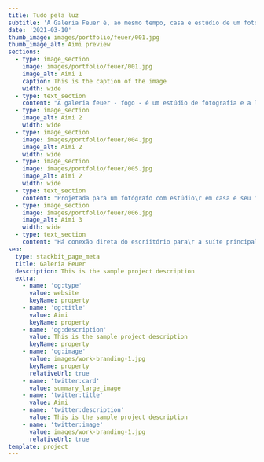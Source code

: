 ```yaml
---
title: Tudo pela luz
subtitle: 'A Galeria Feuer é, ao mesmo tempo, casa e estúdio de um fotógrafo'
date: '2021-03-10'
thumb_image: images/portfolio/feuer/001.jpg
thumb_image_alt: Aimi preview
sections:
  - type: image_section
    image: images/portfolio/feuer/001.jpg
    image_alt: Aimi 1
    caption: This is the caption of the image
    width: wide
  - type: text_section
    content: "A galeria feuer - fogo - é um estúdio de fotografia e a luz é a única protagonista. O programa de uso misto foi pensado para atender ao fotógrafo, que trabalha em casa, e seu filho adolescente. A casa estilo loft com planta livre integra\_toda área social a um jardim boêmio. Já no estúdio, pensamos em uma Iluminação zenital e difusa que diminuísse\_em alguns Watts a necessidade de iluminação artificial.\_\_\n"
  - type: image_section
    image_alt: Aimi 2
    width: wide
  - type: image_section
    image: images/portfolio/feuer/004.jpg
    image_alt: Aimi 2
    width: wide
  - type: image_section
    image: images/portfolio/feuer/005.jpg
    image_alt: Aimi 2
    width: wide
  - type: text_section
    content: "Projetada para um fotógrafo com estúdio\r em casa e seu filho de 15 anos, a “Galeria\r Feuer” traz o uso misto ao terreno de esquina\r\nda Rua Alfredo Crespo com a Rua Nuno Tavares,\r no Parque Santo Amaro. Os clientes\r desejavam praticidade no dia a dia, em um\r\nprograma mínimo que os atendesse sem excessos,\r além de privacidade.\r Para dar visibilidade ao estúdio, a fachada\r principal se abre para a rua, oferecendo\r jardins, sombras e um visual mais comercial e\r atrativo. A iluminação deste volume é zenital,\r suavizada por um filtro translúcido para dar\r conforto lumínico as atividades fotográficas. A\r luz é difusa, porém abundante. \n\nA galeria possui espaços de estar imersos na natureza além de preservar as árvores do local.\n"
  - type: image_section
    image: images/portfolio/feuer/006.jpg
    image_alt: Aimi 3
    width: wide
  - type: text_section
    content: "Há conexão direta do escriitório para\r a suíte principal. A garagem também oferece\r uma grande gama de fluxos, ligando-se ao escritório,\r a sala, ao estúdio e ao setor de serviço.\r A área de lazer traz um amplo gramado\r com deck de madeira para atividades ao ar\r livre. Para o adolescente, o espaço versátil\r serve para prática esporádica de esportes\r com os amigos e segundo ele, o mais importante\r são as mesas para jogos de cartas e video\r games. Dentro da casa, o quarto reversível\r também o atende bem quanto a esta tarefa,\r servindo de sala de jogos.\n\nCom estrutura\r metálica, grandes\r vãos são alcançados.\r As vedações internas\r em drywall e as externas\r alvenaria em tijolo\r 14 cm revestido com\r\nWPC (Wood Plastic\r Composite). Os painéis\r com essa tecnologia\r permitem uma camada\r de ventilação entre a alvenaria\r e o material de\r acabamento, proporcionando\r maior conforto\r térmico e acústico.\r A inclinação do\r telhado junto as janelas\r elevadas integradas a\r camada de revestimento\r e sistemas de forro\r proporcionam ventilação\r cruzada por toda\r a casa. A iluminação\r sempre chega por ângulos\r não tradicionais.\n\nA sala integrada a cozinha\r dá ao térreo quase um\r ar de “loft”, simples e livre. O\r setor íntimo, porém, é isolado\r\npor uma circulação. O pavimento superior é\r exclusivo do fotógrafo, comportando\r uma suíte master\r de quase 30 m², além de um\r amplo closet e um banheiro\r com direito a banheira e vistas\r do jardim.\n"
seo:
  type: stackbit_page_meta
  title: Galeria Feuer
  description: This is the sample project description
  extra:
    - name: 'og:type'
      value: website
      keyName: property
    - name: 'og:title'
      value: Aimi
      keyName: property
    - name: 'og:description'
      value: This is the sample project description
      keyName: property
    - name: 'og:image'
      value: images/work-branding-1.jpg
      keyName: property
      relativeUrl: true
    - name: 'twitter:card'
      value: summary_large_image
    - name: 'twitter:title'
      value: Aimi
    - name: 'twitter:description'
      value: This is the sample project description
    - name: 'twitter:image'
      value: images/work-branding-1.jpg
      relativeUrl: true
template: project
---
```

